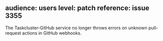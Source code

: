 audience: users
level: patch
reference: issue 3355
---
The Taskcluster-GitHub service no longer throws errors on unknown pull-request actions in GitHub webhooks.
